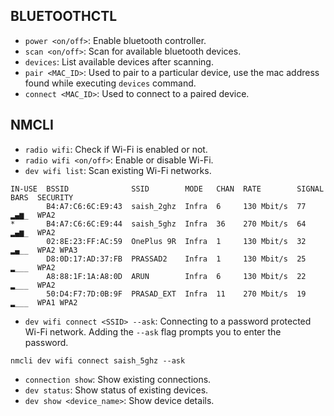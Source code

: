 ## BLUETOOTHCTL

- `power <on/off>`: Enable bluetooth controller.
- `scan <on/off>`: Scan for available bluetooth devices.
- `devices`: List available devices after scanning.
- `pair <MAC_ID>`: Used to pair to a particular device, use the mac address found while executing `devices` command.
- `connect <MAC_ID>`: Used to connect to a paired device.

## NMCLI

- `radio wifi`: Check if Wi-Fi is enabled or not.
- `radio wifi <on/off>`: Enable or disable Wi-Fi.
- `dev wifi list`: Scan existing Wi-Fi networks.
```
IN-USE  BSSID              SSID        MODE   CHAN  RATE        SIGNAL  BARS  SECURITY
        B4:A7:C6:6C:E9:43  saish_2ghz  Infra  6     130 Mbit/s  77      ▂▄▆_  WPA2
*       B4:A7:C6:6C:E9:44  saish_5ghz  Infra  36    270 Mbit/s  64      ▂▄▆_  WPA2
        02:8E:23:FF:AC:59  OnePlus 9R  Infra  1     130 Mbit/s  32      ▂▄__  WPA2 WPA3
        D8:0D:17:AD:37:FB  PRASSAD2    Infra  1     130 Mbit/s  25      ▂___  WPA2
        A8:88:1F:1A:A8:0D  ARUN        Infra  6     130 Mbit/s  22      ▂___  WPA2
        50:D4:F7:7D:0B:9F  PRASAD_EXT  Infra  11    270 Mbit/s  19      ▂___  WPA1 WPA2

```
- `dev wifi connect <SSID> --ask`: Connecting to a password protected Wi-Fi network. Adding the `--ask` flag prompts you to enter the password.
```
nmcli dev wifi connect saish_5ghz --ask
```

- `connection show`: Show existing connections.
- `dev status`: Show status of existing devices.
- `dev show <device_name>`: Show device details.
